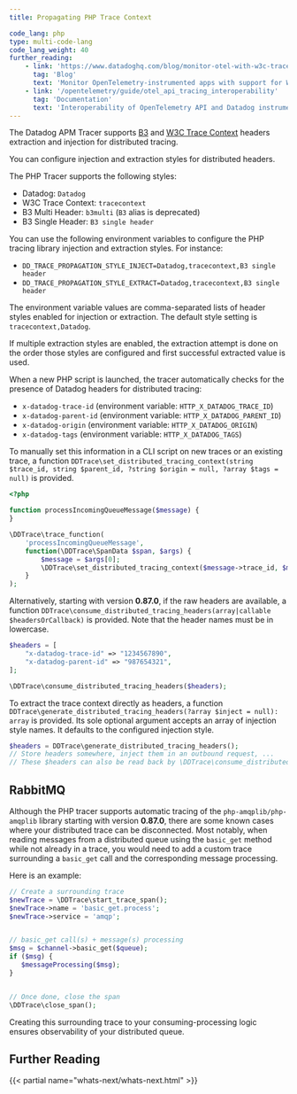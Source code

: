 ```yaml
---
title: Propagating PHP Trace Context

code_lang: php
type: multi-code-lang
code_lang_weight: 40
further_reading:
    - link: 'https://www.datadoghq.com/blog/monitor-otel-with-w3c-trace-context/'
      tag: 'Blog'
      text: 'Monitor OpenTelemetry-instrumented apps with support for W3C Trace Context'
    - link: '/opentelemetry/guide/otel_api_tracing_interoperability'
      tag: 'Documentation'
      text: 'Interoperability of OpenTelemetry API and Datadog instrumented traces'
---
```


The Datadog APM Tracer supports [B3][7] and [W3C Trace Context][10] headers extraction and injection for distributed tracing.

You can configure injection and extraction styles for distributed headers.

The PHP Tracer supports the following styles:

- Datadog: `Datadog`
- W3C Trace Context: `tracecontext`
- B3 Multi Header: `b3multi` (`B3` alias is deprecated)
- B3 Single Header: `B3 single header`

You can use the following environment variables to configure the PHP tracing library injection and extraction styles. For instance:

- `DD_TRACE_PROPAGATION_STYLE_INJECT=Datadog,tracecontext,B3 single header`
- `DD_TRACE_PROPAGATION_STYLE_EXTRACT=Datadog,tracecontext,B3 single header`

The environment variable values are comma-separated lists of header styles enabled for injection or extraction. The default style setting is `tracecontext,Datadog`.

If multiple extraction styles are enabled, the extraction attempt is done on the order those styles are configured and first successful extracted value is used.

When a new PHP script is launched, the tracer automatically checks for the presence of Datadog headers for distributed tracing:
- `x-datadog-trace-id` (environment variable: `HTTP_X_DATADOG_TRACE_ID`)
- `x-datadog-parent-id` (environment variable: `HTTP_X_DATADOG_PARENT_ID`)
- `x-datadog-origin` (environment variable: `HTTP_X_DATADOG_ORIGIN`)
- `x-datadog-tags` (environment variable: `HTTP_X_DATADOG_TAGS`)

To manually set this information in a CLI script on new traces or an existing trace, a function `DDTrace\set_distributed_tracing_context(string $trace_id, string $parent_id, ?string $origin = null, ?array $tags = null)` is provided.

```php
<?php

function processIncomingQueueMessage($message) {
}

\DDTrace\trace_function(
    'processIncomingQueueMessage',
    function(\DDTrace\SpanData $span, $args) {
        $message = $args[0];
        \DDTrace\set_distributed_tracing_context($message->trace_id, $message->parent_id);
    }
);
```

Alternatively, starting with version **0.87.0**, if the raw headers are available, a function `DDTrace\consume_distributed_tracing_headers(array|callable $headersOrCallback)` is provided. Note that the header names must be in lowercase.

```php
$headers = [
	"x-datadog-trace-id" => "1234567890",
	"x-datadog-parent-id" => "987654321",
];

\DDTrace\consume_distributed_tracing_headers($headers);
```

To extract the trace context directly as headers, a function `DDTrace\generate_distributed_tracing_headers(?array $inject = null): array` is provided. Its sole optional argument accepts an array of injection style names. It defaults to the configured injection style.

```php
$headers = DDTrace\generate_distributed_tracing_headers();
// Store headers somewhere, inject them in an outbound request, ...
// These $headers can also be read back by \DDTrace\consume_distributed_tracing_headers from another process.
```

## RabbitMQ

Although the PHP tracer supports automatic tracing of the `php-amqplib/php-amqplib` library starting with version **0.87.0**, there are some known cases where your distributed trace can be disconnected. Most notably, when reading messages from a distributed queue using the `basic_get` method while not already in a trace, you would need to add a custom trace surrounding a `basic_get` call and the corresponding message processing.

Here is an example:

```php
// Create a surrounding trace
$newTrace = \DDTrace\start_trace_span();
$newTrace->name = 'basic_get.process';
$newTrace->service = 'amqp';


// basic_get call(s) + message(s) processing
$msg = $channel->basic_get($queue);
if ($msg) {
   $messageProcessing($msg);
}


// Once done, close the span
\DDTrace\close_span();
```

Creating this surrounding trace to your consuming-processing logic ensures observability of your distributed queue.

## Further Reading

{{< partial name="whats-next/whats-next.html" >}}

[7]: https://github.com/openzipkin/b3-propagation
[10]: https://www.w3.org/TR/trace-context/#trace-context-http-headers-format
